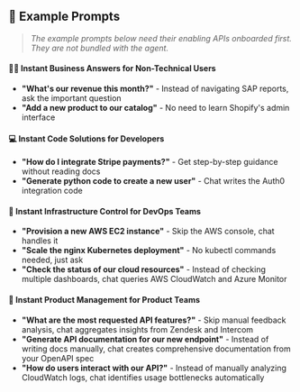 ## 🎯 **Example Prompts**

> _The example prompts below need their enabling APIs onboarded first._   
> _They are not bundled with the agent._

#### 👨‍💼 **Instant Business Answers for Non-Technical Users**

- **"What's our revenue this month?"** - Instead of navigating SAP reports, ask the important question
- **"Add a new product to our catalog"** - No need to learn Shopify's admin interface

#### 💻 **Instant Code Solutions for Developers**

- **"How do I integrate Stripe payments?"** - Get step-by-step guidance without reading docs
- **"Generate python code to create a new user"** - Chat writes the Auth0 integration code

#### 🔧 **Instant Infrastructure Control for DevOps Teams**

- **"Provision a new AWS EC2 instance"** - Skip the AWS console, chat handles it
- **"Scale the nginx Kubernetes deployment"** - No kubectl commands needed, just ask
- **"Check the status of our cloud resources"** - Instead of checking multiple dashboards, chat queries AWS CloudWatch and Azure Monitor

#### 🎨 **Instant Product Management for Product Teams**

- **"What are the most requested API features?"** - Skip manual feedback analysis, chat aggregates insights from Zendesk and Intercom
- **"Generate API documentation for our new endpoint"** - Instead of writing docs manually, chat creates comprehensive documentation from your OpenAPI spec
- **"How do users interact with our API?"** - Instead of manually analyzing CloudWatch logs, chat identifies usage bottlenecks automatically